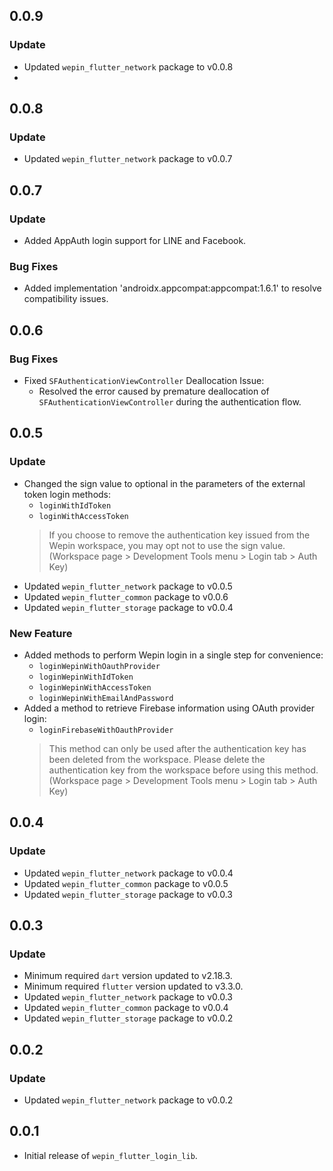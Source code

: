 ## 0.0.9

### Update
- Updated `wepin_flutter_network` package to v0.0.8
- 
## 0.0.8

### Update
- Updated `wepin_flutter_network` package to v0.0.7

## 0.0.7

### Update
 - Added AppAuth login support for LINE and Facebook.

### Bug Fixes
 - Added implementation 'androidx.appcompat:appcompat:1.6.1' to resolve compatibility issues.

## 0.0.6

### Bug Fixes
- Fixed `SFAuthenticationViewController` Deallocation Issue:
  - Resolved the error caused by premature deallocation of `SFAuthenticationViewController` during the authentication flow.


## 0.0.5

### Update
 - Changed the sign value to optional in the parameters of the external token login methods:
   - `loginWithIdToken`
   - `loginWithAccessToken` 
    > If you choose to remove the authentication key issued from the Wepin workspace, you may opt not to use the sign value.
    > (Workspace page > Development Tools menu > Login tab > Auth Key)
 - Updated `wepin_flutter_network` package to v0.0.5
 - Updated `wepin_flutter_common` package to v0.0.6
 - Updated `wepin_flutter_storage` package to v0.0.4

### New Feature
 - Added methods to perform Wepin login in a single step for convenience:
   - `loginWepinWithOauthProvider`
   - `loginWepinWithIdToken`
   - `loginWepinWithAccessToken`
   - `loginWepinWithEmailAndPassword`
 - Added a method to retrieve Firebase information using OAuth provider login:
   - `loginFirebaseWithOauthProvider`
    > This method can only be used after the authentication key has been deleted from the workspace.
    > Please delete the authentication key from the workspace before using this method.
    > (Workspace page > Development Tools menu > Login tab > Auth Key)

## 0.0.4

### Update
  - Updated `wepin_flutter_network` package to v0.0.4
  - Updated `wepin_flutter_common` package to v0.0.5
  - Updated `wepin_flutter_storage` package to v0.0.3

## 0.0.3

### Update
  - Minimum required `dart` version updated to v2.18.3.
  - Minimum required `flutter` version updated to v3.3.0.
  - Updated `wepin_flutter_network` package to v0.0.3
  - Updated `wepin_flutter_common` package to v0.0.4
  - Updated `wepin_flutter_storage` package to v0.0.2

## 0.0.2

### Update
  - Updated `wepin_flutter_network` package to v0.0.2 


## 0.0.1

- Initial release of `wepin_flutter_login_lib`.
